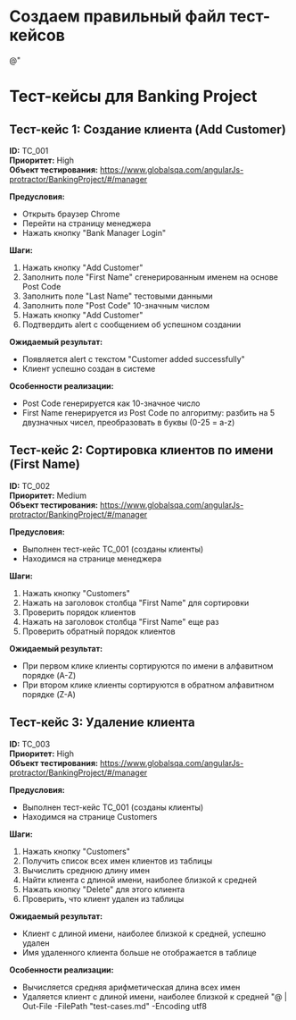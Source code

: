 # Создаем правильный файл тест-кейсов
@"
# Тест-кейсы для Banking Project

## Тест-кейс 1: Создание клиента (Add Customer)

**ID:** TC_001  
**Приоритет:** High  
**Объект тестирования:** https://www.globalsqa.com/angularJs-protractor/BankingProject/#/manager

**Предусловия:** 
- Открыть браузер Chrome
- Перейти на страницу менеджера
- Нажать кнопку \"Bank Manager Login\"

**Шаги:**
1. Нажать кнопку \"Add Customer\"
2. Заполнить поле \"First Name\" сгенерированным именем на основе Post Code
3. Заполнить поле \"Last Name\" тестовыми данными
4. Заполнить поле \"Post Code\" 10-значным числом
5. Нажать кнопку \"Add Customer\"
6. Подтвердить alert с сообщением об успешном создании

**Ожидаемый результат:**
- Появляется alert с текстом \"Customer added successfully\"
- Клиент успешно создан в системе

**Особенности реализации:**
- Post Code генерируется как 10-значное число
- First Name генерируется из Post Code по алгоритму: разбить на 5 двузначных чисел, преобразовать в буквы (0-25 = a-z)

## Тест-кейс 2: Сортировка клиентов по имени (First Name)

**ID:** TC_002  
**Приоритет:** Medium  
**Объект тестирования:** https://www.globalsqa.com/angularJs-protractor/BankingProject/#/manager

**Предусловия:** 
- Выполнен тест-кейс TC_001 (созданы клиенты)
- Находимся на странице менеджера

**Шаги:**
1. Нажать кнопку \"Customers\"
2. Нажать на заголовок столбца \"First Name\" для сортировки
3. Проверить порядок клиентов
4. Нажать на заголовок столбца \"First Name\" еще раз
5. Проверить обратный порядок клиентов

**Ожидаемый результат:**
- При первом клике клиенты сортируются по имени в алфавитном порядке (A-Z)
- При втором клике клиенты сортируются в обратном алфавитном порядке (Z-A)

## Тест-кейс 3: Удаление клиента

**ID:** TC_003  
**Приоритет:** High  
**Объект тестирования:** https://www.globalsqa.com/angularJs-protractor/BankingProject/#/manager

**Предусловия:** 
- Выполнен тест-кейс TC_001 (созданы клиенты)
- Находимся на странице Customers

**Шаги:**
1. Нажать кнопку \"Customers\"
2. Получить список всех имен клиентов из таблицы
3. Вычислить среднюю длину имен
4. Найти клиента с длиной имени, наиболее близкой к средней
5. Нажать кнопку \"Delete\" для этого клиента
6. Проверить, что клиент удален из таблицы

**Ожидаемый результат:**
- Клиент с длиной имени, наиболее близкой к средней, успешно удален
- Имя удаленного клиента больше не отображается в таблице

**Особенности реализации:**
- Вычисляется средняя арифметическая длина всех имен
- Удаляется клиент с длиной имени, наиболее близкой к средней
"@ | Out-File -FilePath "test-cases.md" -Encoding utf8